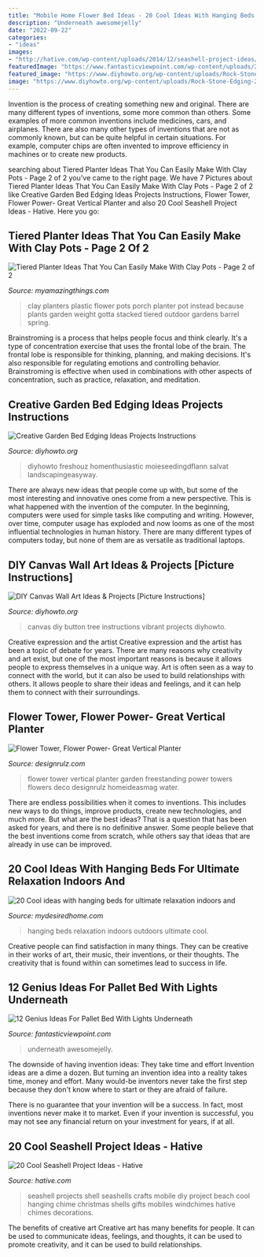 ```yaml
---
title: "Mobile Home Flower Bed Ideas - 20 Cool Ideas With Hanging Beds For Ultimate Relaxation Indoors And"
description: "Underneath awesomejelly"
date: "2022-09-22"
categories:
- "ideas"
images:
- "http://hative.com/wp-content/uploads/2014/12/seashell-project-ideas/3-seashell-chime.jpg"
featuredImage: "https://www.fantasticviewpoint.com/wp-content/uploads/2016/08/9_1464869047-634x852.jpg"
featured_image: "https://www.diyhowto.org/wp-content/uploads/Rock-Stone-Edging-20-Creative-Garden-Bed-Edging-Ideas-Projects-Instructions-DIYHowto.jpg"
image: "https://www.diyhowto.org/wp-content/uploads/Rock-Stone-Edging-20-Creative-Garden-Bed-Edging-Ideas-Projects-Instructions-DIYHowto.jpg"
---
```



Invention is the process of creating something new and original. There are many different types of inventions, some more common than others. Some examples of more common inventions include medicines, cars, and airplanes. There are also many other types of inventions that are not as commonly known, but can be quite helpful in certain situations. For example, computer chips are often invented to improve efficiency in machines or to create new products.

	

		
searching about Tiered Planter Ideas That You Can Easily Make With Clay Pots - Page 2 of 2 you've came to the right page. We have 7 Pictures about Tiered Planter Ideas That You Can Easily Make With Clay Pots - Page 2 of 2 like Creative Garden Bed Edging Ideas Projects Instructions, Flower Tower, Flower Power- Great Vertical Planter and also 20 Cool Seashell Project Ideas - Hative. Here you go:
		
    
## Tiered Planter Ideas That You Can Easily Make With Clay Pots - Page 2 Of 2

<img loading=lazy src="http://myamazingthings.com/wp-content/uploads/2017/07/clay-pot-ideas-11.jpg" onerror="this.onerror=null;this.src='https://tse1.mm.bing.net/th?id=OIP.mqBBXnuIibwI0htc8rbG5AHaK2&amp;pid=15.1';" alt="Tiered Planter Ideas That You Can Easily Make With Clay Pots - Page 2 of 2">

_Source: myamazingthings.com_

>clay planters plastic flower pots porch planter pot instead because plants garden weight gotta stacked tiered outdoor gardens barrel spring. 

	

Brainstroming is a process that helps people focus and think clearly. It's a type of concentration exercise that uses the frontal lobe of the brain. The frontal lobe is responsible for thinking, planning, and making decisions. It's also responsible for regulating emotions and controlling behavior. Brainstroming is effective when used in combinations with other aspects of concentration, such as practice, relaxation, and meditation.

    
## Creative Garden Bed Edging Ideas Projects Instructions

<img loading=lazy src="https://www.diyhowto.org/wp-content/uploads/Rock-Stone-Edging-20-Creative-Garden-Bed-Edging-Ideas-Projects-Instructions-DIYHowto.jpg" onerror="this.onerror=null;this.src='https://tse1.mm.bing.net/th?id=OIP.w3t6Qh7MlswvkkDhBogkDAHaO2&amp;pid=15.1';" alt="Creative Garden Bed Edging Ideas Projects Instructions">

_Source: diyhowto.org_

>diyhowto freshouz homenthusiastic moieseedingdflann salvat landscapingeasyway. 

	

There are always new ideas that people come up with, but some of the most interesting and innovative ones come from a new perspective. This is what happened with the invention of the computer. In the beginning, computers were used for simple tasks like computing and writing. However, over time, computer usage has exploded and now looms as one of the most influential technologies in human history. There are many different types of computers today, but none of them are as versatile as traditional laptops.

    
## DIY Canvas Wall Art Ideas &amp; Projects [Picture Instructions]

<img loading=lazy src="http://www.diyhowto.org/wp-content/uploads/DIYHowto-DIY-Canvas-Wall-Art-Ideas-Tutorials-Picture-Instructions-16.jpg" onerror="this.onerror=null;this.src='https://tse3.mm.bing.net/th?id=OIP.HJBLEHa-6aumcRhvfANYLgHaPl&amp;pid=15.1';" alt="DIY Canvas Wall Art Ideas &amp; Projects [Picture Instructions]">

_Source: diyhowto.org_

>canvas diy button tree instructions vibrant projects diyhowto. 

	

Creative expression and the artist
Creative expression and the artist has been a topic of debate for years. There are many reasons why creativity and art exist, but one of the most important reasons is because it allows people to express themselves in a unique way. Art is often seen as a way to connect with the world, but it can also be used to build relationships with others. It allows people to share their ideas and feelings, and it can help them to connect with their surroundings.

    
## Flower Tower, Flower Power- Great Vertical Planter

<img loading=lazy src="http://cdn.designrulz.com/wp-content/uploads/2012/06/flower-tower-freestanding-planter-3.jpg" onerror="this.onerror=null;this.src='https://tse2.mm.bing.net/th?id=OIP.L-DN0Tn5nu_6qRsEAHlhhQHaIJ&amp;pid=15.1';" alt="Flower Tower, Flower Power- Great Vertical Planter">

_Source: designrulz.com_

>flower tower vertical planter garden freestanding power towers flowers deco designrulz homeideasmag water. 

	

There are endless possibilities when it comes to inventions. This includes new ways to do things, improve products, create new technologies, and much more. But what are the best ideas? That is a question that has been asked for years, and there is no definitive answer. Some people believe that the best inventions come from scratch, while others say that ideas that are already in use can be improved.

    
## 20 Cool Ideas With Hanging Beds For Ultimate Relaxation Indoors And

<img loading=lazy src="https://mydesiredhome.com/wp-content/uploads/2017/08/ideas-with-hanging-beds1-17.jpg" onerror="this.onerror=null;this.src='https://tse2.mm.bing.net/th?id=OIP.Ot0W8OY_hBVXdr21N0RxEwHaIw&amp;pid=15.1';" alt="20 Cool ideas with hanging beds for ultimate relaxation indoors and">

_Source: mydesiredhome.com_

>hanging beds relaxation indoors outdoors ultimate cool. 

	

Creative people can find satisfaction in many things. They can be creative in their works of art, their music, their inventions, or their thoughts. The creativity that is found within can sometimes lead to success in life.

    
## 12 Genius Ideas For Pallet Bed With Lights Underneath

<img loading=lazy src="https://www.fantasticviewpoint.com/wp-content/uploads/2016/08/9_1464869047-634x852.jpg" onerror="this.onerror=null;this.src='https://tse3.mm.bing.net/th?id=OIP.pbjLtmY7MI0DMK0Sha9krQHaJ8&amp;pid=15.1';" alt="12 Genius Ideas For Pallet Bed With Lights Underneath">

_Source: fantasticviewpoint.com_

>underneath awesomejelly. 

	

The downside of having invention ideas: They take time and effort
Invention ideas are a dime a dozen. But turning an invention idea into a reality takes time, money and effort.
Many would-be inventors never take the first step because they don't know where to start or they are afraid of failure.

There is no guarantee that your invention will be a success. In fact, most inventions never make it to market. Even if your invention is successful, you may not see any financial return on your investment for years, if at all.

    
## 20 Cool Seashell Project Ideas - Hative

<img loading=lazy src="http://hative.com/wp-content/uploads/2014/12/seashell-project-ideas/3-seashell-chime.jpg" onerror="this.onerror=null;this.src='https://tse1.mm.bing.net/th?id=OIP.6sveIlQV3ojnz8Rb677pAgHaLH&amp;pid=15.1';" alt="20 Cool Seashell Project Ideas - Hative">

_Source: hative.com_

>seashell projects shell seashells crafts mobile diy project beach cool hanging chime christmas shells gifts mobiles windchimes hative chimes decorations. 

	

The benefits of creative art
Creative art has many benefits for people. It can be used to communicate ideas, feelings, and thoughts, it can be used to promote creativity, and it can be used to build relationships.

